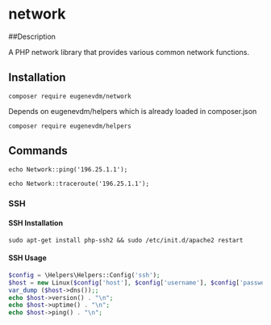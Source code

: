 # network

##Description

A PHP network library that provides various common network functions.

## Installation

`composer require eugenevdm/network`

Depends on eugenevdm/helpers which is already loaded in composer.json

`composer require eugenevdm/helpers`

## Commands

`echo Network::ping('196.25.1.1');`

`echo Network::traceroute('196.25.1.1');`

### SSH

#### SSH Installation

`sudo apt-get install php-ssh2 && sudo /etc/init.d/apache2 restart`

#### SSH Usage

```php
$config = \Helpers\Helpers::Config('ssh');
$host = new Linux($config['host'], $config['username'], $config['password']);
var_dump ($host->dns());;
echo $host->version() . "\n";
echo $host->uptime() . "\n";
echo $host->ping() . "\n";
```